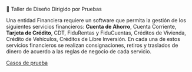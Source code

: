 :cowboy_hat_face: Taller de Diseño Dirigido por Pruebas

Una entidad Financiera requiere un software que permita la gestión de los siguientes servicios
financieros: **Cuenta de Ahorro**, Cuenta Corriente, **Tarjeta de Crédito**, CDT, FiduRentas y
FiduCuentas, Créditos de Vivienda, Crédito de Vehículos, Créditos de Libre Inversión. En cada una
de estos servicios financieros se realizan consignaciones, retiros y traslados de dinero de acuerdo a
las reglas de negocio de cada servicio. 

[Casos de prueba](https://docs.google.com/document/d/1FSLQVkTZM02ya95KNDoUJedKrLRTAmBF0-oWci0Nad0/edit?usp=sharing)
